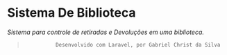# Sistema De Biblioteca
*Sistema para controle de retiradas e Devoluções em uma biblioteca.*
>               Desenvolvido com Laravel, por Gabriel Christ da Silva
